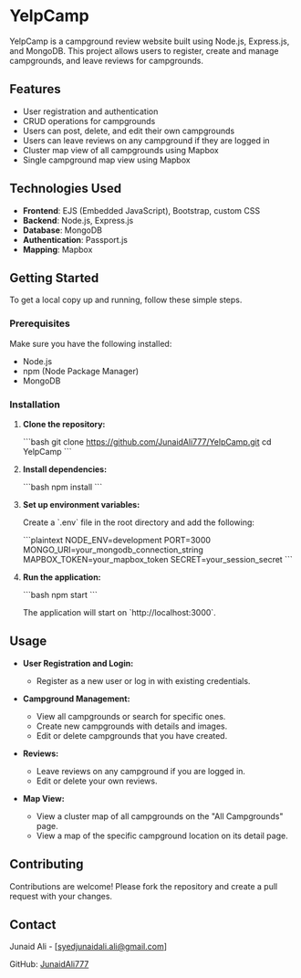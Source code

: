 
# YelpCamp

YelpCamp is a campground review website built using Node.js, Express.js, and MongoDB. This project allows users to register, create and manage campgrounds, and leave reviews for campgrounds.

## Features

- User registration and authentication
- CRUD operations for campgrounds
- Users can post, delete, and edit their own campgrounds
- Users can leave reviews on any campground if they are logged in
- Cluster map view of all campgrounds using Mapbox
- Single campground map view using Mapbox

## Technologies Used

- **Frontend**: EJS (Embedded JavaScript), Bootstrap, custom CSS
- **Backend**: Node.js, Express.js
- **Database**: MongoDB
- **Authentication**: Passport.js
- **Mapping**: Mapbox

## Getting Started

To get a local copy up and running, follow these simple steps.

### Prerequisites

Make sure you have the following installed:

- Node.js
- npm (Node Package Manager)
- MongoDB

### Installation

1. **Clone the repository:**

   \`\`\`bash
   git clone https://github.com/JunaidAli777/YelpCamp.git
   cd YelpCamp
   \`\`\`

2. **Install dependencies:**

   \`\`\`bash
   npm install
   \`\`\`

3. **Set up environment variables:**

   Create a \`.env\` file in the root directory and add the following:

   \`\`\`plaintext
   NODE_ENV=development
   PORT=3000
   MONGO_URI=your_mongodb_connection_string
   MAPBOX_TOKEN=your_mapbox_token
   SECRET=your_session_secret
   \`\`\`

4. **Run the application:**

   \`\`\`bash
   npm start
   \`\`\`

   The application will start on \`http://localhost:3000\`.

## Usage

- **User Registration and Login:**
  - Register as a new user or log in with existing credentials.

- **Campground Management:**
  - View all campgrounds or search for specific ones.
  - Create new campgrounds with details and images.
  - Edit or delete campgrounds that you have created.

- **Reviews:**
  - Leave reviews on any campground if you are logged in.
  - Edit or delete your own reviews.

- **Map View:**
  - View a cluster map of all campgrounds on the "All Campgrounds" page.
  - View a map of the specific campground location on its detail page.

## Contributing

Contributions are welcome! Please fork the repository and create a pull request with your changes.

## Contact

Junaid Ali - [syedjunaidali.ali@gmail.com]

GitHub: [JunaidAli777](https://github.com/JunaidAli777)

